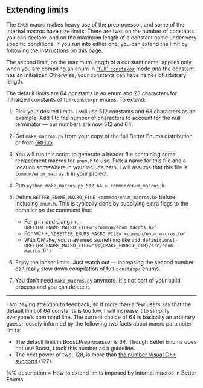 ## Extending limits

The `ENUM` macro makes heavy use of the preprocessor, and some of the internal
macros have size limits. There are two: on the number of constants you can
declare, and on the maximum length of a constant name under very specific
conditions. If you run into either one, you can extend the limit by following
the instructions on this page.

The second limit, on the maximum length of a constant name, applies only when
you are compiling an enum in
["full" `constexpr`](${prefix}OptInFeatures.html#CompileTimeNameTrimming) mode
*and* the constant has an initializer. Otherwise, your constants can have names
of arbitrary length.

The default limits are 64 constants in an enum and 23 characters for initialized
constants of full-`constexpr` enums. To extend:

  1. Pick your desired limits. I will use 512 constants and 63 characters as an
     example. Add 1 to the number of characters to account for the null
     terminator &mdash; our numbers are now 512 and 64.
  2. Get `make_macros.py` from your copy of the full Better Enums distribution
     or from <a href="https://raw.githubusercontent.com/aantron/better-enums/$ref/script/make_macros.py" download>GitHub</a>.
  3. You will run this script to generate a header file containing some
     replacement macros for `enum.h` to use. Pick a name for this file and a
     location somewhere in your include path. I will assume that this file is
     `common/enum_macros.h` in your project.
  4. Run `python make_macros.py 512 64 > common/enum_macros.h`.
  5. Define `BETTER_ENUMS_MACRO_FILE <common/enum_macros.h>` before including
     `enum.h`. This is typically done by supplying extra flags to the compiler
     on the command line:

     - For g++ and clang++, `-DBETTER_ENUMS_MACRO_FILE='<common/enum_macros.h>'`
     - For VC++, `\DBETTER_ENUMS_MACRO_FILE='<common/enum_macros.h>'`
     - With CMake, you may need something like
       `add_definitions(-DBETTER_ENUMS_MACRO_FILE="$${CMAKE_SOURCE_DIR}/src/enum-macros.h")`

  6. Enjoy the looser limits. Just watch out &mdash; increasing the second
     number can really slow down compilation of full-`constexpr` enums.
  7. You don't need `make_macros.py` anymore. It's not part of your build
     process and you can delete it.

---

I am paying attention to feedback, so if more than a few users say that the
default limit of 64 constants is too low, I will increase it to simplify
everyone's command line. The current choice of 64 is basically an arbitrary
guess, loosely informed by the following two facts about macro parameter limits:

- The default limit in Boost.Preprocessor is 64. Though Better Enums does not
  use Boost, I took this number as a guideline.
- The next power of two, 128, is more than [the number Visual C++ supports][vc]
  (127).

[vc]: https://msdn.microsoft.com/en-us/library/ft39hh4x.aspx

%% description =
How to extend limits imposed by internal macros in Better Enums.
